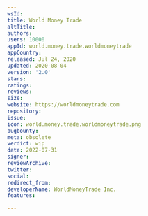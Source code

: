 ```yaml
---
wsId: 
title: World Money Trade
altTitle: 
authors: 
users: 10000
appId: world.money.trade.worldmoneytrade
appCountry: 
released: Jul 24, 2020
updated: 2020-08-04
version: '2.0'
stars: 
ratings: 
reviews: 
size: 
website: https://worldmoneytrade.com
repository: 
issue: 
icon: world.money.trade.worldmoneytrade.png
bugbounty: 
meta: obsolete
verdict: wip
date: 2022-07-31
signer: 
reviewArchive: 
twitter: 
social: 
redirect_from: 
developerName: WorldMoneyTrade Inc.
features: 

---
```


